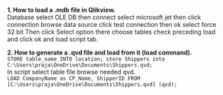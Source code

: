 **1. How to load a .mdb file in Qlikview.**<br>
Database select OLE DB then 
connect select microsoft jet 
then click connection browse data source click test connection then ok
select force 32 bit
Then click Select option there choose tables check preceding load and click ok and load  script tab.

**2. How to generate a .qvd file and load from it (load command).**
<br>
`
STORE table_name INTO location;
store Shippers into C:\Users\praja\OneDrive\Documents\Shippers.qvd; 
`
<br>In script select table file browse needed qvd.<br>
`
LOAD CompanyName as CP_Name,
     ShipperID
FROM
[C:\Users\praja\OneDrive\Documents\Shippers.qvd]
(qvd);
`
